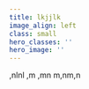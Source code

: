 ```yaml
---
title: lkjjlk
image_align: left
class: small
hero_classes: ''
hero_image: ''
---
```


,nlnl ,m ,mn m,nm,n